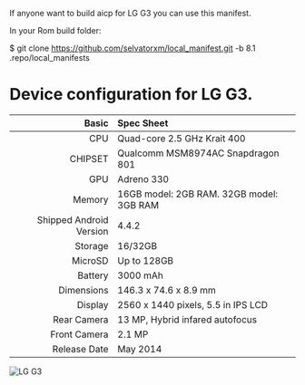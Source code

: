 If anyone want to build aicp for LG G3 you can use this manifest.

In your Rom build folder:

$ git clone https://github.com/selvatorxm/local_manifest.git -b 8.1 .repo/local_manifests

Device configuration for LG G3.
=====================================

Basic   | Spec Sheet
-------:|:-------------------------
CPU     | Quad-core 2.5 GHz Krait 400
CHIPSET | Qualcomm MSM8974AC Snapdragon 801
GPU     | Adreno 330
Memory  | 16GB model: 2GB RAM. 32GB model: 3GB RAM
Shipped Android Version | 4.4.2
Storage | 16/32GB
MicroSD | Up to 128GB
Battery | 3000 mAh
Dimensions | 146.3 x 74.6 x 8.9 mm
Display | 2560 x 1440 pixels, 5.5 in IPS LCD
Rear Camera  | 13 MP, Hybrid infared autofocus
Front Camera | 2.1 MP
Release Date | May 2014


![LG G3](http://upload.wikimedia.org/wikipedia/commons/7/7f/LG_G3.png "LG G3")

